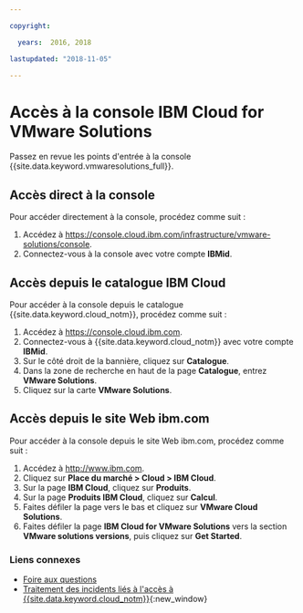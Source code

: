 ```yaml
---

copyright:

  years:  2016, 2018

lastupdated: "2018-11-05"

---
```


# Accès à la console IBM Cloud for VMware Solutions

Passez en revue les points d'entrée à la console {{site.data.keyword.vmwaresolutions_full}}.

## Accès direct à la console

Pour accéder directement à la console, procédez comme suit :
1. Accédez à
   https://console.cloud.ibm.com/infrastructure/vmware-solutions/console.
2. Connectez-vous à la console avec votre compte **IBMid**.

## Accès depuis le catalogue IBM Cloud

Pour accéder à la console depuis le catalogue {{site.data.keyword.cloud_notm}}, procédez comme suit :
1. Accédez à https://console.cloud.ibm.com.
2. Connectez-vous à {{site.data.keyword.cloud_notm}} avec votre compte **IBMid**.
3. Sur le côté droit de la bannière, cliquez sur **Catalogue**.
4. Dans la zone de recherche en haut de la page **Catalogue**, entrez **VMware Solutions**.
5. Cliquez sur la carte **VMware Solutions**.

## Accès depuis le site Web ibm.com

Pour accéder à la console depuis le site Web ibm.com, procédez comme suit :
1. Accédez à http://www.ibm.com.
2. Cliquez sur **Place du marché > Cloud > IBM Cloud**.
2. Sur la page **IBM Cloud**, cliquez sur **Produits**.
3. Sur la page **Produits IBM Cloud**, cliquez sur **Calcul**.
4. Faites défiler la page vers le bas et cliquez sur **VMware Cloud Solutions**.
5. Faites défiler la page **IBM Cloud for VMware Solutions** vers la section **VMware solutions versions**, puis cliquez sur **Get Started**.

### Liens connexes

* [Foire aux questions](faq.html)
* [Traitement des incidents liés à l'accès à {{site.data.keyword.cloud_notm}}](../../../account/ts_accessing.html){:new_window}
